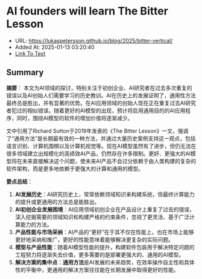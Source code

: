 # AI founders will learn The Bitter Lesson
- URL: https://lukaspetersson.github.io/blog/2025/bitter-vertical/
- Added At: 2025-01-13 03:20:40
- [Link To Text](2025-01-13-ai-founders-will-learn-the-bitter-lesson_raw.md)

## Summary
**摘要**：
本文为AI领域的探讨，特别关注于初创企业、AI研究者在过去多次重复的错误以及AI创始人们需要学习的历史教训。AI在历史上的发展证明了，通用性方法最终总是胜出，并有显著的优势。在AI应用领域的创始人现在正在重复过去AI研究者犯过的相似错误。随着更好的AI模型的出现，预计将启用通用目的的AI应用程序，同时，围绕AI模型的软件的增加价值将逐渐减少。

文中引用了Richard Sutton于2019年发表的《The Bitter Lesson》一文，强调了“通用方法”是长期最有效的一种方法，并通过大量历史案例支持这一观点，包括语言识别、计算机围棋以及计算机视觉等。现在AI模型虽然有了进步，但仍无法在很多领域建立出规模化的高绩效AI产品，仍然存在许多限制。更好、更强大的AI模型将在未来直接解决这个问题，使未来AI产品不会过分依赖于由人类构建的复杂的软件架构，而是更多地依赖于更强大的计算和通用的模型。

**要点总结**：
1. **AI发展历史**：AI研究历史上，常常依赖领域知识来构建系统，但最终计算能力的提升或更通用的方法总是能胜出。
2. **AI初创企业发展困境**：AI应用领域初创企业在产品设计上重复了过去的错误，深入挖掘需要的领域知识和构建严格的约束条件，忽视了更灵活、基于广泛计算能力的方法。
3. **产品性能与市场采纳**：AI产品的“更好”在于其不仅在性能上，也在市场上能够更好地采纳和推广，更好的性能意味着能够解决更复杂的实际问题。
4. **模型与产品性能**：随着AI模型性能的提升，构建软件包装用于解决特定问题的工程努力将逐渐失去价值，更多需要的是部署更强大的、通用的AI模型。
5. **解决方案的集中点**：**通用方法**是AI发展的未来趋势，在效率操作自主性和具体性的平衡中，更通用的解决方案往往能在长期发展中取得更好的性能。
